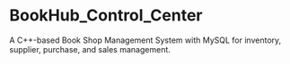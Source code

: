 # BookHub_Control_Center
A C++-based Book Shop Management System with MySQL for inventory, supplier, purchase, and sales management.
